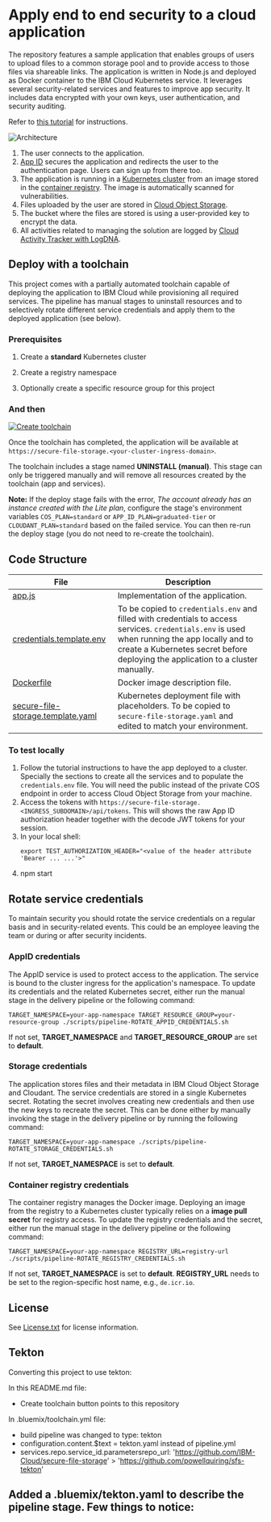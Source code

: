 # Apply end to end security to a cloud application

The repository features a sample application that enables groups of users to upload files to a common storage pool and to provide access to those files via shareable links. The application is written in Node.js and deployed as Docker container to the IBM Cloud Kubernetes service. It leverages several security-related services and features to improve app security. It includes data encrypted with your own keys, user authentication, and security auditing.

Refer to [this tutorial](https://cloud.ibm.com/docs/tutorials?topic=solution-tutorials-cloud-e2e-security) for instructions.

![Architecture](Architecture.png)

1. The user connects to the application.
2. [App ID](https://cloud.ibm.com/catalog/services/AppID) secures the application and redirects the user to the authentication page. Users can sign up from there too.
3. The application is running in a [Kubernetes cluster](https://cloud.ibm.com/containers-kubernetes/catalog/cluster) from an image stored in the [container registry](https://cloud.ibm.com/containers-kubernetes/launchRegistryView). The image is automatically scanned for vulnerabilities.
4. Files uploaded by the user are stored in [Cloud Object Storage](https://cloud.ibm.com/catalog/services/cloud-object-storage).
5. The bucket where the files are stored is using a user-provided key to encrypt the data.
6. All activities related to managing the solution are logged by [Cloud Activity Tracker with LogDNA](https://cloud.ibm.com/catalog/services/logdnaat).

## Deploy with a toolchain

This project comes with a partially automated toolchain capable of deploying the application to IBM Cloud while provisioning all required services. The pipeline has manual stages to uninstall resources and to selectively rotate different service credentials and apply them to the deployed application (see below).

### Prerequisites

1. Create a **standard** Kubernetes cluster

1. Create a registry namespace

1. Optionally create a specific resource group for this project

### And then

[![Create toolchain](https://cloud.ibm.com/devops/graphics/create_toolchain_button.png)](https://cloud.ibm.com/devops/setup/deploy/?repository=https%3A//github.com/powellquiring/sfs-tekton)

Once the toolchain has completed, the application will be available at `https://secure-file-storage.<your-cluster-ingress-domain>`.

The toolchain includes a stage named **UNINSTALL (manual)**. This stage can only be triggered manually and will remove all resources created by the toolchain (app and services).

**Note:** If the deploy stage fails with the error, *The account already has an instance created with the Lite plan*, configure the stage's environment variables `COS_PLAN=standard` or `APP_ID_PLAN=graduated-tier` or `CLOUDANT_PLAN=standard` based on the failed service. You can then re-run the deploy stage (you do not need to re-create the toolchain).

## Code Structure

| File | Description |
| ---- | ----------- |
|[app.js](app.js)|Implementation of the application.|
|[credentials.template.env](credentials.template.env)|To be copied to `credentials.env` and filled with credentials to access services. `credentials.env` is used when running the app locally and to create a Kubernetes secret before deploying the application to a cluster manually.|
|[Dockerfile](Dockerfile)|Docker image description file.|
|[secure-file-storage.template.yaml](secure-file-storage.template.yaml)|Kubernetes deployment file with placeholders. To be copied to `secure-file-storage.yaml` and edited to match your environment.|

### To test locally

1. Follow the tutorial instructions to have the app deployed to a cluster. Specially the sections to create all the services and to populate the `credentials.env` file. You will need the public instead of the private COS endpoint in order to access Cloud Object Storage from your machine.
1. Access the tokens with `https://secure-file-storage.<INGRESS_SUBDOMAIN>/api/tokens`. This will shows the raw App ID authorization header together with the decode JWT tokens for your session.
1. In your local shell:
   ```
   export TEST_AUTHORIZATION_HEADER="<value of the header attribute 'Bearer ... ...'>"
   ```
1. npm start

## Rotate service credentials
To maintain security you should rotate the service credentials on a regular basis and in security-related events. This could be an employee leaving the team or during or after security incidents.

### AppID credentials
The AppID service is used to protect access to the application. The service is bound to the cluster ingress for the application's namespace. To update its credentials and the related Kubernetes secret, either run the manual stage in the delivery pipeline or the following command:

```
TARGET_NAMESPACE=your-app-namespace TARGET_RESOURCE_GROUP=your-resource-group ./scripts/pipeline-ROTATE_APPID_CREDENTIALS.sh
```
If not set, **TARGET_NAMESPACE** and **TARGET_RESOURCE_GROUP** are set to **default**.

### Storage credentials
The application stores files and their metadata in IBM Cloud Object Storage and Cloudant. The service credentials are stored in a single Kubernetes secret. Rotating the secret involves creating new credentials and then use the new keys to recreate the secret. This can be done either by manually invoking the stage in the delivery pipeline or by running the following command:

```
TARGET_NAMESPACE=your-app-namespace ./scripts/pipeline-ROTATE_STORAGE_CREDENTIALS.sh
```

If not set, **TARGET_NAMESPACE** is set to **default**.

### Container registry credentials
The container registry manages the Docker image. Deploying an image from the registry to a Kubernetes cluster typically relies on a **image pull secret** for registry access. To update the registry credentials and the secret, either run the manual stage in the delivery pipeline or the following command:

```
TARGET_NAMESPACE=your-app-namespace REGISTRY_URL=registry-url ./scripts/pipeline-ROTATE_REGISTRY_CREDENTIALS.sh
```

If not set, **TARGET_NAMESPACE** is set to **default**. **REGISTRY_URL** needs to be set to the region-specific host name, e.g., `de.icr.io`.

## License

See [License.txt](License.txt) for license information.

## Tekton
Converting this project to use tekton:

In this README.md file:
- Create toolchain button points to this repository

In .bluemix/toolchain.yml file:
- build pipeline was changed to type: tekton
- configuration.content.$text = tekton.yaml instead of pipeline.yml
- services.repo.service_id.parametersrepo_url: 'https://github.com/IBM-Cloud/secure-file-storage' > 'https://github.com/powellquiring/sfs-tekton'

Added a .bluemix/tekton.yaml to describe the pipeline stage.  Few things to notice:
- 
